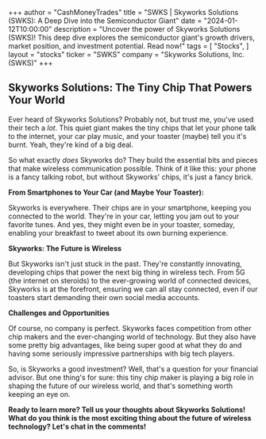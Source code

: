 +++
author = "CashMoneyTrades"
title = "SWKS |  Skyworks Solutions (SWKS): A Deep Dive into the Semiconductor Giant"
date = "2024-01-12T10:00:00"
description = "Uncover the power of Skyworks Solutions (SWKS)! This deep dive explores the semiconductor giant's growth drivers, market position, and investment potential. Read now!"
tags = [
"Stocks",
]
layout = "stocks"
ticker = "SWKS"
company = "Skyworks Solutions, Inc. (SWKS)"
+++
        


## Skyworks Solutions: The Tiny Chip That Powers Your World

Ever heard of Skyworks Solutions? Probably not, but trust me, you've used their tech a *lot*. This quiet giant makes the tiny chips that let your phone talk to the internet, your car play music, and your toaster (maybe) tell you it's burnt. Yeah, they're kind of a big deal. 

So what exactly *does* Skyworks do? They build the essential bits and pieces that make wireless communication possible. Think of it like this: your phone is a fancy talking robot, but without Skyworks' chips, it's just a fancy brick. 

**From Smartphones to Your Car (and Maybe Your Toaster):**

Skyworks is everywhere. Their chips are in your smartphone, keeping you connected to the world. They're in your car, letting you jam out to your favorite tunes. And yes, they might even be in your toaster, someday, enabling your breakfast to tweet about its own burning experience. 

**Skyworks: The Future is Wireless**

But Skyworks isn't just stuck in the past. They're constantly innovating, developing chips that power the next big thing in wireless tech. From 5G (the internet on steroids) to the ever-growing world of connected devices, Skyworks is at the forefront, ensuring we can all stay connected, even if our toasters start demanding their own social media accounts. 

**Challenges and Opportunities**

Of course, no company is perfect. Skyworks faces competition from other chip makers and the ever-changing world of technology.  But they also have some pretty big advantages, like being super good at what they do and having some seriously impressive partnerships with big tech players. 

So, is Skyworks a good investment? Well, that's a question for your financial advisor.  But one thing's for sure: this tiny chip maker is playing a big role in shaping the future of our wireless world, and that's something worth keeping an eye on.  

**Ready to learn more?  Tell us your thoughts about Skyworks Solutions!  What do you think is the most exciting thing about the future of wireless technology?  Let's chat in the comments!** 

        